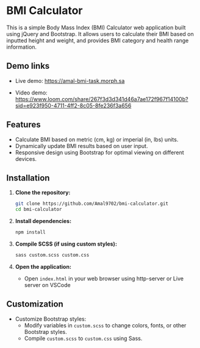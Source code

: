 
# BMI Calculator

This is a simple Body Mass Index (BMI) Calculator web application built using jQuery and Bootstrap. It allows users to calculate their BMI based on inputted height and weight, and provides BMI category and health range information.

## Demo links
- Live demo:
https://amal-bmi-task.morph.sa

- Video demo:
https://www.loom.com/share/267f3d3d341d46a7ae172f967f14100b?sid=e923f950-4711-4ff2-8c05-8fe236f3a656

## Features

- Calculate BMI based on metric (cm, kg) or imperial (in, lbs) units.
- Dynamically update BMI results based on user input.
- Responsive design using Bootstrap for optimal viewing on different devices.

## Installation

1. **Clone the repository:**

   ```bash
   git clone https://github.com/Amal9702/bmi-calculator.git
   cd bmi-calculator
   ```

2. **Install dependencies:**

   ```bash
   npm install
   ```

3. **Compile SCSS (if using custom styles):**

   ```bash
   sass custom.scss custom.css
   ```

4. **Open the application:**

   - Open `index.html` in your web browser using http-server or Live server on VSCode



## Customization

- Customize Bootstrap styles:
  - Modify variables in `custom.scss` to change colors, fonts, or other Bootstrap styles.
  - Compile `custom.scss` to `custom.css` using Sass.



